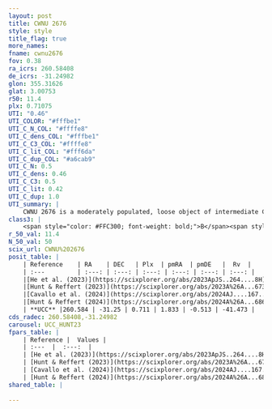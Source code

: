```yaml
---
layout: post
title: CWNU 2676
style: style
title_flag: true
more_names: 
fname: cwnu2676
fov: 0.38
ra_icrs: 260.58408
de_icrs: -31.24982
glon: 355.31626
glat: 3.00753
r50: 11.4
plx: 0.71075
UTI: "0.46"
UTI_COLOR: "#fffbe1"
UTI_C_N_COL: "#ffffe8"
UTI_C_dens_COL: "#fffbe1"
UTI_C_C3_COL: "#ffffe8"
UTI_C_lit_COL: "#fff6da"
UTI_C_dup_COL: "#a6cab9"
UTI_C_N: 0.5
UTI_C_dens: 0.46
UTI_C_C3: 0.5
UTI_C_lit: 0.42
UTI_C_dup: 1.0
UTI_summary: |
    CWNU 2676 is a moderately populated, loose object of intermediate C3 quality. It was recently reported in the literature.
class3: |
    <span style="color: #FFC300; font-weight: bold;">B</span><span style="color: #FFC300; font-weight: bold;">B</span>
r_50_val: 11.4
N_50_val: 50
scix_url: CWNU%202676
posit_table: |
    | Reference    | RA    | DEC   | Plx  | pmRA  | pmDE   |  Rv  |
    | :---         | :---: | :---: | :---: | :---: | :---: | :---: |
    |[He et al. (2023)](https://scixplorer.org/abs/2023ApJS..264....8H) | 260.541 | -31.231 | 0.716 | 1.819 | -0.51 | -- |
    |[Hunt & Reffert (2023)](https://scixplorer.org/abs/2023A%26A...673A.114H) | 260.617 | -31.318 | 0.696 | 1.805 | -0.544 | -41.454 |
    |[Cavallo et al. (2024)](https://scixplorer.org/abs/2024AJ....167...12C) | 260.588 | -31.261 | 0.698 | -- | -- | -- |
    |[Hunt & Reffert (2024)](https://scixplorer.org/abs/2024A%26A...686A..42H) | 260.617 | -31.318 | 0.696 | 1.805 | -0.544 | -41.454 |
    | **UCC** |260.584 | -31.25 | 0.711 | 1.833 | -0.513 | -41.473 | 
cds_radec: 260.58408,-31.24982
carousel: UCC_HUNT23
fpars_table: |
    | Reference |  Values |
    | :---  |  :---:  |
    | [He et al. (2023)](https://scixplorer.org/abs/2023ApJS..264....8H) | `A0=2.6, m-M=10.6, logAge=7.6` |
    | [Hunt & Reffert (2023)](https://scixplorer.org/abs/2023A%26A...673A.114H) | `AV50=1.595, diffAV50=2.58, MOD50=10.606, logAge50=7.431` |
    | [Cavallo et al. (2024)](https://scixplorer.org/abs/2024AJ....167...12C) | `AV50=2.69, dMod50=10.6, logAge50=8.04, [Fe/H]50=-0.12` |
    | [Hunt & Reffert (2024)](https://scixplorer.org/abs/2024A%26A...686A..42H) | `MassJ=275.345` |
shared_table: |
    
---
```

